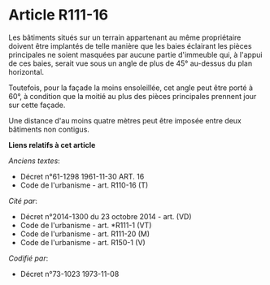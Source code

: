 # Article R111-16

Les bâtiments situés sur un terrain appartenant au même propriétaire doivent être implantés de telle manière que les baies
éclairant les pièces principales ne soient masquées par aucune partie d'immeuble qui, à l'appui de ces baies, serait vue sous
un angle de plus de 45° au-dessus du plan horizontal.

Toutefois, pour la façade la moins ensoleillée, cet angle peut être porté à 60°, à condition que la moitié au plus des pièces
principales prennent jour sur cette façade.

Une distance d'au moins quatre mètres peut être imposée entre deux bâtiments non contigus.

**Liens relatifs à cet article**

_Anciens textes_:

  - Décret n°61-1298 1961-11-30 ART. 16
  - Code de l'urbanisme - art. R110-16 (T)

_Cité par_:

  - Décret n°2014-1300 du 23 octobre 2014 - art. (VD)
  - Code de l'urbanisme - art. *R111-1 (VT)
  - Code de l'urbanisme - art. R111-20 (M)
  - Code de l'urbanisme - art. R150-1 (V)

_Codifié par_:

  - Décret n°73-1023 1973-11-08
